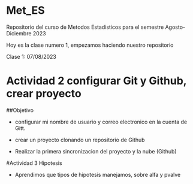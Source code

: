 # Met_ES
Repositorio del curso de Metodos Estadisticos para el semestre Agosto-Diciembre 2023

Hoy es la clase numero 1, empezamos haciendo nuestro repositorio

Clase 1: 07/08/2023 

# Actividad 2 configurar Git y Github, crear proyecto 

##Objetivo 

* configurar mi nombre de usuario y correo electronico en la cuenta de Gitt.

* crear un proyecto clonando un repositorio de Github

* Realizar la primera sincronizacion del proyecto y la nube (Github)

#Actividad 3 Hipotesis
* Aprendimos que tipos de hipotesis manejamos, sobre alfa y pvalve 
